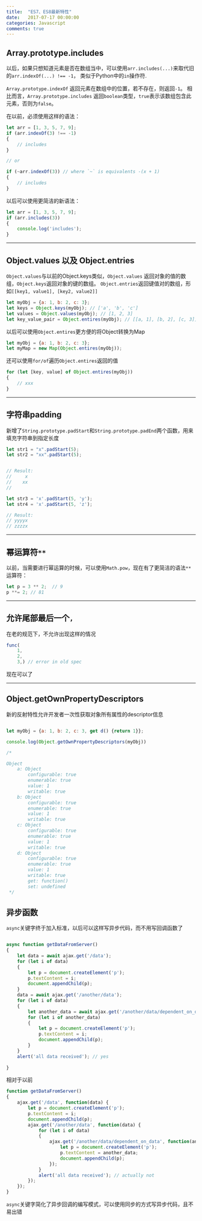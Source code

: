 ```yaml
---
title:  "ES7、ES8最新特性"
date:   2017-07-17 00:00:00
categories: Javascript
comments: true
---
```


## Array.prototype.includes

以后，如果只想知道元素是否在数组当中，可以使用`arr.includes(...)`来取代旧的`arr.indexOf(...) !== -1`，
类似于Python中的`in`操作符.

`Array.prototype.indexOf` 返回元素在数组中的位置，若不存在，则返回`-1`。
相比而言，`Array.prototype.includes` 返回`boolean`类型，`true`表示该数组包含此元素，否则为`false`。


在以前，必须使用这样的语法：


```javascript
let arr = [1, 3, 5, 7, 9];
if (arr.indexOf(3) !== -1)
{
    // includes
}

// or

if (~arr.indexOf(3)) // where `~` is equivalents -(x + 1)
{
    // includes    
}
```

以后可以使用更简洁的新语法：

```javascript
let arr = [1, 3, 5, 7, 9];
if (arr.includes(3))
{
    console.log('includes');
}
```
---
## Object.values 以及 Object.entries

`Object.values`与以前的Object.keys类似，`Object.values` 返回对象的值的数组，`Object.keys`返回对象的键的数组。
`Object.entries`返回键值对的数组，形如`[[key1, value1], [key2, value2]]`

```javascript
let myObj = {a: 1, b: 2, c: 3};
let keys = Object.keys(myObj); // ['a', 'b', 'c']
let values = Object.values(myObj); // [1, 2, 3]
let key_value_pair = Object.entires(myObj); // [[a, 1], [b, 2], [c, 3]]
```
以后可以使用`Object.entires`更方便的将Object转换为Map

```javascript
let myObj = {a: 1, b: 2, c: 3};
let myMap = new Map(Object.entires(myObj));
```
还可以使用`for/of`遍历`Object.entires`返回的值

```javascript
for (let [key, value] of Object.entires(myObj))
{
    // xxx    
}
```
---

## 字符串padding
新增了`String.prototype.padStart`和`String.prototype.padEnd`两个函数，用来填充字符串到指定长度
```javascript
let str1 = "x".padStart(5);
let str2 = "xx".padStart(5);


// Result:
//     x
//    xx
//

let str3 = 'x'.padStart(5, 'y');
let str4 = 'x'.padStart(5, 'z');

// Result:
// yyyyx
// zzzzx
```

---
## 幂运算符`**`

以前，当需要进行幂运算的时候，可以使用`Math.pow`，现在有了更简洁的语法`**`运算符：

```javascript
let p = 3 ** 2;  // 9 
p **= 2; // 81
```

---
## 允许尾部最后一个`,`

在老的规范下，不允许出现这样的情况
```javascript
func(
    1,
    2,
    3,) // error in old spec
```
现在可以了

---
## Object.getOwnPropertyDescriptors

新的反射特性允许开发者一次性获取对象所有属性的descriptor信息

```javascript

let myObj = {a: 1, b: 2, c: 3, get d() {return 1}};

console.log(Object.getOwnPropertyDescriptors(myObj))

/*

Object
    a: Object
        configurable: true
        enumerable: true
        value: 1
        writable: true
    b: Object
        configurable: true
        enumerable: true
        value: 1
        writable: true
    c: Object
        configurable: true
        enumerable: true
        value: 1
        writable: true
    d: Object
        configurable: true
        enumerable: true
        value: 1
        writable: true
        get: function()
        set: undefined
 */
```

## 异步函数

`async`关键字终于加入标准，以后可以这样写异步代码，而不用写回调函数了
```javascript

async function getDataFromServer()
{
    let data = await ajax.get('/data');
    for (let i of data)
    {
        let p = document.createElement('p');
        p.textContent = i;
        document.appendChild(p);
    }
    data = await ajax.get('/another/data');
    for (let i of data)
    {
        let another_data = await ajax.get('/another/data/dependent_on_data');
        for (let i of another_data)
        {
            let p = document.createElement('p');
            p.textContent = i;
            document.appendChild(p);
        }
    }
    alert('all data received'); // yes
    
}
```
相对于以前
```javascript
function getDataFromServer()
{
    ajax.get('/data', function(data) {
        let p = document.createElement('p');
        p.textContent = i;
        document.appendChild(p);
        ajax.get('/another/data', function(data) {
            for (let i of data)
            {
                ajax.get('/another/data/dependent_on_data', function(another_data) {
                    let p = document.createElement('p');
                    p.textContent = another_data;
                    document.appendChild(p);
                });
            }
            alert('all data received'); // actually not
        });
    });
}
```
`async`关键字简化了异步回调的编写模式，可以使用同步的方式写异步代码，且不易出错